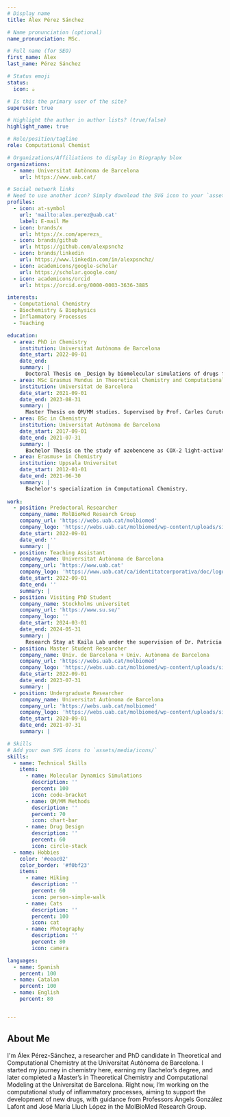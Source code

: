 ```yaml
---
# Display name
title: Álex Pérez Sánchez

# Name pronunciation (optional)
name_pronunciation: MSc. 

# Full name (for SEO)
first_name: Álex
last_name: Pérez Sánchez

# Status emoji
status:
  icon: ☕️

# Is this the primary user of the site?
superuser: true

# Highlight the author in author lists? (true/false)
highlight_name: true

# Role/position/tagline
role: Computational Chemist

# Organizations/Affiliations to display in Biography blox
organizations:
  - name: Universitat Autònoma de Barcelona
    url: https://www.uab.cat/

# Social network links
# Need to use another icon? Simply download the SVG icon to your `assets/media/icons/` folder.
profiles:
  - icon: at-symbol
    url: 'mailto:alex.perez@uab.cat'
    label: E-mail Me
  - icon: brands/x
    url: https://x.com/aperezs_
  - icon: brands/github
    url: https://github.com/alexpsnchz
  - icon: brands/linkedin
    url: https://www.linkedin.com/in/alexpsnchz/
  - icon: academicons/google-scholar
    url: https://scholar.google.com/
  - icon: academicons/orcid
    url: https://orcid.org/0000-0003-3636-3885

interests:
  - Computational Chemistry
  - Biochemistry & Biophysics
  - Inflammatory Processes
  - Teaching

education:
  - area: PhD in Chemistry
    institution: Universitat Autònoma de Barcelona
    date_start: 2022-09-01
    date_end: 
    summary: |
      Doctoral Thesis on _Design by biomolecular simulations of drugs for inflammatory-based diseases_. Supervised by Prof. Àngels González Lafont and Prof. José M. Lluch. Doctoral Program in Chemistry. 
  - area: MSc Erasmus Mundus in Theoretical Chemistry and Computational Modelling
    institution: Universitat de Barcelona
    date_start: 2021-09-01
    date_end: 2023-08-31
    summary: |
      Master Thesis on QM/MM studies. Supervised by Prof. Carles Curutchet, Prof. Àngels González-Lafont and Prof. José M. Lluch.
  - area: BSc in Chemistry
    institution: Universitat Autònoma de Barcelona
    date_start: 2017-09-01
    date_end: 2021-07-31
    summary: |
      Bachelor Thesis on the study of azobencene as COX-2 light-activated inhibitors. Supervised by Prof. Àngels González-Lafont.
  - area: Erasmus+ in Chemistry
    institution: Uppsala Universitet
    date_start: 2012-01-01
    date_end: 2021-06-30
    summary: |
      Bachelor's specialization in Computational Chemistry.  
    
work:
  - position: Predoctoral Researcher
    company_name: MolBioMed Research Group
    company_url: 'https://webs.uab.cat/molbiomed'
    company_logo: 'https://webs.uab.cat/molbiomed/wp-content/uploads/sites/355/2023/03/logo_psi_redim.png'
    date_start: 2022-09-01
    date_end: ''
    summary: |
  - position: Teaching Assistant 
    company_name: Universitat Autònoma de Barcelona
    company_url: 'https://www.uab.cat'
    company_logo: 'https://www.uab.cat/ca/identitatcorporativa/doc/logotipuab-v1-verd.png'
    date_start: 2022-09-01
    date_end: ''
    summary: |
  - position: Visiting PhD Student
    company_name: Stockholms universitet
    company_url: 'https://www.su.se/'
    company_logo: ''
    date_start: 2024-03-01
    date_end: 2024-05-31
    summary: |
      Research Stay at Kaila Lab under the supervision of Dr. Patricia Saura and Prof. Ville R.I. Kaila.
  - position: Master Student Researcher 
    company_name: Univ. de Barcelona + Univ. Autònoma de Barcelona
    company_url: 'https://webs.uab.cat/molbiomed'
    company_logo: 'https://webs.uab.cat/molbiomed/wp-content/uploads/sites/355/2023/03/logo_psi_redim.png'
    date_start: 2022-09-01
    date_end: 2023-07-31
    summary: |
  - position: Undergraduate Researcher 
    company_name: Universitat Autònoma de Barcelona
    company_url: 'https://webs.uab.cat/molbiomed'
    company_logo: 'https://webs.uab.cat/molbiomed/wp-content/uploads/sites/355/2023/03/logo_psi_redim.png'
    date_start: 2020-09-01
    date_end: 2021-07-31
    summary: |

# Skills
# Add your own SVG icons to `assets/media/icons/`
skills:
  - name: Technical Skills
    items:
      - name: Molecular Dynamics Simulations
        description: ''
        percent: 100
        icon: code-bracket
      - name: QM/MM Methods
        description: ''
        percent: 70
        icon: chart-bar
      - name: Drug Design
        description: ''
        percent: 60
        icon: circle-stack
  - name: Hobbies
    color: '#eeac02'
    color_border: '#f0bf23'
    items:
      - name: Hiking
        description: ''
        percent: 60
        icon: person-simple-walk
      - name: Cats
        description: ''
        percent: 100
        icon: cat
      - name: Photography
        description: ''
        percent: 80
        icon: camera

languages:
  - name: Spanish
    percent: 100
  - name: Catalan
    percent: 100
  - name: English
    percent: 80


---
```


## About Me

I'm Álex Pérez-Sánchez, a researcher and PhD candidate in Theoretical and Computational Chemistry at the Universitat Autònoma de Barcelona. I started my journey in chemistry here, earning my Bachelor’s degree, and later completed a Master’s in Theoretical Chemistry and Computational Modeling at the Universitat de Barcelona. Right now, I’m working on the computational study of inflammatory processes, aiming to support the development of new drugs, with guidance from Professors Àngels González Lafont and José María Lluch López in the MolBioMed Research Group.
